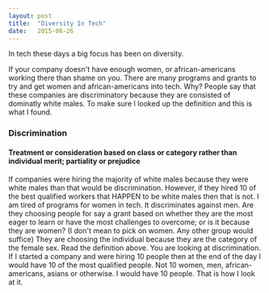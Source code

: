 ```yaml
---
layout: post
title:  "Diversity In Tech"
date:   2015-06-26
---
```


<p class="intro">In tech these days a big focus has been on diversity.</p>

If your company doesn't have enough women, or african-americans working there than shame on you. There are many programs and grants to try and get women and african-americans into tech. Why? People say that these companies are discriminatory because they are consisted of dominatly white males. To make sure I looked up the definition and this is what I found.

### Discrimination
####  Treatment or consideration based on class or category rather than individual merit; partiality or prejudice

If companies were hiring the majority of white males because they were white males than that would be discrimination. However, if they hired 10 of the best qualified workers that HAPPEN to be white males then that is not. I am tired of programs for women in tech. It discriminates against men. Are they choosing people for say a grant based on whether they are the most eager to learn or have the most challenges to overcome; or is it because they are women? (I don't mean to pick on women. Any other group would suffice) They are choosing the individual because they are the category of the female sex. Read the definition above. You are looking at discrimination. If I started a company and were hiring 10 people then at the end of the day I would have 10 of the most qualified people. Not 10 women, men, african-americans, asians or otherwise. I would have 10 people. That is how I look at it.
